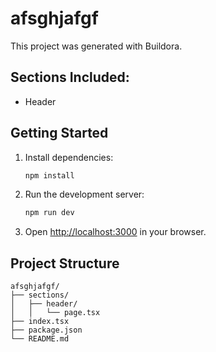 # afsghjafgf

This project was generated with Buildora.

## Sections Included:
- Header

## Getting Started

1. Install dependencies:
   ```bash
   npm install
   ```

2. Run the development server:
   ```bash
   npm run dev
   ```

3. Open [http://localhost:3000](http://localhost:3000) in your browser.

## Project Structure

```
afsghjafgf/
├── sections/
│   ├── header/
│   │   └── page.tsx
├── index.tsx
├── package.json
└── README.md
```
